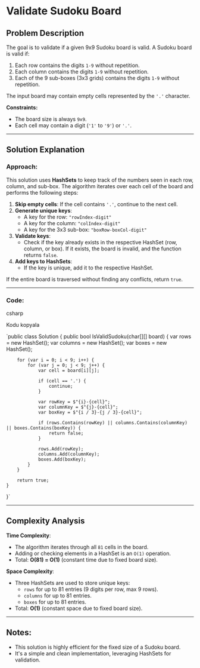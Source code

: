 Validate Sudoku Board
=====================

Problem Description
-------------------

The goal is to validate if a given 9x9 Sudoku board is valid. A Sudoku board is valid if:

1.  Each row contains the digits `1-9` without repetition.
2.  Each column contains the digits `1-9` without repetition.
3.  Each of the 9 sub-boxes (3x3 grids) contains the digits `1-9` without repetition.

The input board may contain empty cells represented by the `'.'` character.

**Constraints:**

-   The board size is always `9x9`.
-   Each cell may contain a digit (`'1'` to `'9'`) or `'.'`.

* * * * *

Solution Explanation
--------------------

### Approach:

This solution uses **HashSets** to keep track of the numbers seen in each row, column, and sub-box. The algorithm iterates over each cell of the board and performs the following steps:

1.  **Skip empty cells**: If the cell contains `'.'`, continue to the next cell.
2.  **Generate unique keys**:
    -   A key for the row: `"rowIndex-digit"`
    -   A key for the column: `"colIndex-digit"`
    -   A key for the 3x3 sub-box: `"boxRow-boxCol-digit"`
3.  **Validate keys**:
    -   Check if the key already exists in the respective HashSet (row, column, or box). If it exists, the board is invalid, and the function returns `false`.
4.  **Add keys to HashSets**:
    -   If the key is unique, add it to the respective HashSet.

If the entire board is traversed without finding any conflicts, return `true`.

* * * * *

### Code:

csharp

Kodu kopyala

`public class Solution {
    public bool IsValidSudoku(char[][] board) {
        var rows = new HashSet<string>();
        var columns = new HashSet<string>();
        var boxes = new HashSet<string>();

        for (var i = 0; i < 9; i++) {
            for (var j = 0; j < 9; j++) {
                var cell = board[i][j];

                if (cell == '.') {
                    continue;
                }

                var rowKey = $"{i}-{cell}";
                var columnKey = $"{j}-{cell}";
                var boxKey = $"{i / 3}-{j / 3}-{cell}";

                if (rows.Contains(rowKey) || columns.Contains(columnKey) || boxes.Contains(boxKey)) {
                    return false;
                }

                rows.Add(rowKey);
                columns.Add(columnKey);
                boxes.Add(boxKey);
            }
        }

        return true;
    }
}`

* * * * *

Complexity Analysis
-------------------

**Time Complexity**:

-   The algorithm iterates through all `81` cells in the board.
-   Adding or checking elements in a HashSet is an `O(1)` operation.
-   Total: **O(81) = O(1)** (constant time due to fixed board size).

**Space Complexity**:

-   Three HashSets are used to store unique keys:
    -   `rows` for up to 81 entries (9 digits per row, max 9 rows).
    -   `columns` for up to 81 entries.
    -   `boxes` for up to 81 entries.
-   Total: **O(1)** (constant space due to fixed board size).

* * * * *

Notes:
------

-   This solution is highly efficient for the fixed size of a Sudoku board.
-   It's a simple and clean implementation, leveraging HashSets for validation.